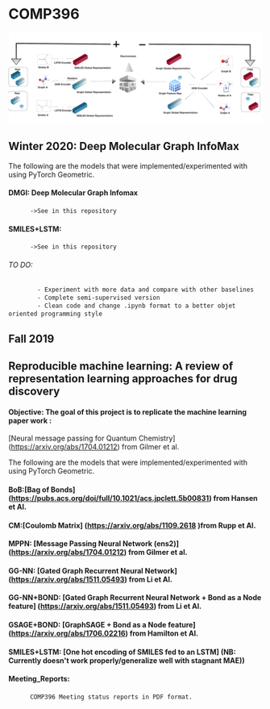 # COMP396
![Deep Molecular Graph InfoMax](https://github.com/bmbodj/COMP396/blob/master/Winter_2020/DMGI_low_resolution.png)
## Winter 2020: Deep Molecular Graph InfoMax

The following are the models that were implemented/experimented with using PyTorch Geometric.
#### DMGI: Deep Molecular Graph Infomax
          ->See in this repository
####  SMILES+LSTM: 
          ->See in this repository          
###### TO DO: 
            - Experiment with more data and compare with other baselines
            - Complete semi-supervised version
            - Clean code and change .ipynb format to a better objet oriented programming style
## Fall 2019
## Reproducible machine learning: A review of representation learning approaches for drug discovery

#### Objective: The goal  of this project is to replicate the machine learning paper work : 
[Neural message passing for Quantum Chemistry] (https://arxiv.org/abs/1704.01212) from Gilmer et al. 

The following are the models that were implemented/experimented with using PyTorch Geometric.


#### BoB:[Bag of Bonds] (https://pubs.acs.org/doi/full/10.1021/acs.jpclett.5b00831) from Hansen et Al. 


#### CM:[Coulomb Matrix] (https://arxiv.org/abs/1109.2618 )from Rupp et Al.
    
     
#### MPPN: [Message Passing Neural Network (ens2)] (https://arxiv.org/abs/1704.01212) from Gilmer et al. 

     
#### GG-NN: [Gated Graph Recurrent Neural Network] (https://arxiv.org/abs/1511.05493) from Li et Al.
      
     
#### GG-NN+BOND: [Gated Graph Recurrent Neural Network + Bond as a Node feature] (https://arxiv.org/abs/1511.05493) from Li et Al.
      
     
#### GSAGE+BOND: [GraphSAGE + Bond as a Node feature]  (https://arxiv.org/abs/1706.02216) from Hamilton et Al.             

#### SMILES+LSTM: [One hot encoding of SMILES fed to an LSTM] (NB: Currently doesn't work properly/generalize well with stagnant MAE))
            
#### Meeting_Reports: 
          COMP396 Meeting status reports in PDF format.
